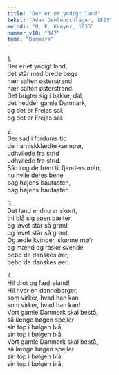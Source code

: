 ```yaml
---
title: "Der er et yndigt land"
tekst: "Adam Oehlenschläger, 1823"
melodi: "H. E. Krøyer, 1835"
nummer_v18: "347"
tema: "Danmark"
---
```


1\.\
Der er et yndigt land,\
det står med brede bøge\
nær salten østerstrand\
nær salten østerstrand.\
Det bugter sig i bakke, dal,\
det hedder gamle Danmark,\
og det er Frejas sal,\
og det er Frejas sal.

2\.\
Der sad i fordums tid\
de harniskklædte kæmper,\
udhvilede fra strid\
udhvilede fra strid.\
Så drog de frem til fjenders mén,\
nu hvile deres bene\
bag højens bautasten,\
bag højens bautasten.

3\.\
Det land endnu er skønt,\
thi blå sig søen bælter,\
og løvet står så grønt\
og løvet står så grønt.\
Og ædle kvinder, skønne mø'r\
og mænd og raske svende\
bebo de danskes øer,\
bebo de danskes øer.

4\.\
Hil drot og fædreland!\
Hil hver en danneborger,\
som virker, hvad han kan\
som virker, hvad han kan!\
Vort gamle Danmark skal bestå,\
så længe bøgen spejler\
sin top i bølgen blå,\
sin top i bølgen blå.\
Vort gamle Danmark skal bestå,\
så længe bøgen spejler\
sin top i bølgen blå,\
sin top i bølgen blå.